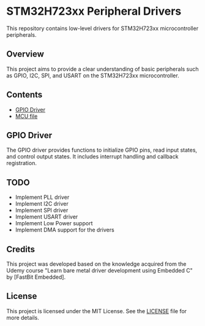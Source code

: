 # STM32H723xx Peripheral Drivers

This repository contains low-level drivers for STM32H723xx microcontroller peripherals.

## Overview

This project aims to provide a clear understanding of basic peripherals such as GPIO, I2C, SPI, and USART on the STM32H723xx microcontroller.

## Contents

- [GPIO Driver](./driver/stm32h723xx_gpio_driver.h)
- [MCU file](./driver/stm32h723xx.h)

## GPIO Driver

The GPIO driver provides functions to initialize GPIO pins, read input states, and control output states. It includes interrupt handling and callback registration.

## TODO

- Implement PLL driver
- Implement I2C driver
- Implement SPI driver
- Implement USART driver
- Implement Low Power support
- Implement DMA support for the drivers

## Credits

This project was developed based on the knowledge acquired from the Udemy course "Learn bare metal driver development using Embedded C" by [FastBit Embedded].

## License

This project is licensed under the MIT License. See the [LICENSE](./LICENSE) file for more details.
